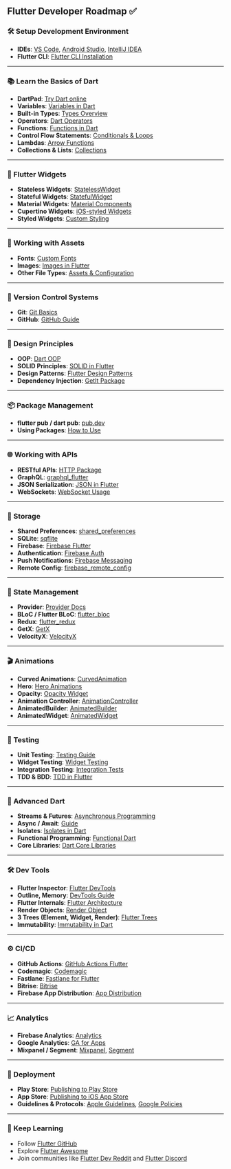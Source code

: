 ## Flutter Developer Roadmap ✅



### 🛠️ Setup Development Environment

* **IDEs**: [VS Code](https://code.visualstudio.com/), [Android Studio](https://developer.android.com/studio), [IntelliJ IDEA](https://www.jetbrains.com/idea/)
* **Flutter CLI**: [Flutter CLI Installation](https://docs.flutter.dev/get-started/install)

---

### 📚 Learn the Basics of Dart

* **DartPad**: [Try Dart online](https://dartpad.dev/)
* **Variables**: [Variables in Dart](https://dart.dev/language/variables)
* **Built-in Types**: [Types Overview](https://dart.dev/guides/language/language-tour#built-in-types)
* **Operators**: [Dart Operators](https://dart.dev/guides/language/language-tour#operators)
* **Functions**: [Functions in Dart](https://dart.dev/guides/language/language-tour#functions)
* **Control Flow Statements**: [Conditionals & Loops](https://dart.dev/guides/language/language-tour#control-flow-statements)
* **Lambdas**: [Arrow Functions](https://dart.dev/guides/language/effective-dart/usage#prefer-arrow-syntax-for-one-line-functions)
* **Collections & Lists**: [Collections](https://dart.dev/guides/libraries/library-tour#collections)

---

### 🧱 Flutter Widgets

* **Stateless Widgets**: [StatelessWidget](https://docs.flutter.dev/development/ui/widgets-intro#stateless-and-stateful-widgets)
* **Stateful Widgets**: [StatefulWidget](https://docs.flutter.dev/development/ui/widgets-intro#statefulwidget)
* **Material Widgets**: [Material Components](https://docs.flutter.dev/development/ui/widgets/material)
* **Cupertino Widgets**: [iOS-styled Widgets](https://docs.flutter.dev/development/ui/widgets/cupertino)
* **Styled Widgets**: [Custom Styling](https://docs.flutter.dev/ui/widgets)

---

### 🎨 Working with Assets

* **Fonts**: [Custom Fonts](https://docs.flutter.dev/cookbook/design/fonts)
* **Images**: [Images in Flutter](https://docs.flutter.dev/cookbook/images/network-image)
* **Other File Types**: [Assets & Configuration](https://docs.flutter.dev/development/ui/assets-and-images)

---

### 🔄 Version Control Systems

* **Git**: [Git Basics](https://git-scm.com/doc)
* **GitHub**: [GitHub Guide](https://guides.github.com/)

---

### 🎨 Design Principles

* **OOP**: [Dart OOP](https://dart.dev/guides/language/language-tour#classes)
* **SOLID Principles**: [SOLID in Flutter](https://medium.flutterdevs.com/solid-principles-in-flutter-47e4db35a2b4)
* **Design Patterns**: [Flutter Design Patterns](https://refactoring.guru/design-patterns)
* **Dependency Injection**: [GetIt Package](https://pub.dev/packages/get_it)

---

### 📦 Package Management

* **flutter pub / dart pub**: [pub.dev](https://pub.dev/)
* **Using Packages**: [How to Use](https://docs.flutter.dev/packages-and-plugins/using-packages)

---

### 🌐 Working with APIs

* **RESTful APIs**: [HTTP Package](https://pub.dev/packages/http)
* **GraphQL**: [graphql\_flutter](https://pub.dev/packages/graphql_flutter)
* **JSON Serialization**: [JSON in Flutter](https://docs.flutter.dev/data-and-backend/json)
* **WebSockets**: [WebSocket Usage](https://docs.flutter.dev/cookbook/networking/web-sockets)

---

### 💾 Storage

* **Shared Preferences**: [shared\_preferences](https://pub.dev/packages/shared_preferences)
* **SQLite**: [sqflite](https://pub.dev/packages/sqflite)
* **Firebase**: [Firebase Flutter](https://firebase.flutter.dev/)
* **Authentication**: [Firebase Auth](https://firebase.flutter.dev/docs/auth/overview)
* **Push Notifications**: [Firebase Messaging](https://pub.dev/packages/firebase_messaging)
* **Remote Config**: [firebase\_remote\_config](https://pub.dev/packages/firebase_remote_config)

---

### 🚦 State Management

* **Provider**: [Provider Docs](https://pub.dev/packages/provider)
* **BLoC / Flutter BLoC**: [flutter\_bloc](https://pub.dev/packages/flutter_bloc)
* **Redux**: [flutter\_redux](https://pub.dev/packages/flutter_redux)
* **GetX**: [GetX](https://pub.dev/packages/get)
* **VelocityX**: [VelocityX](https://pub.dev/packages/velocity_x)

---

### 🎬 Animations

* **Curved Animations**: [CurvedAnimation](https://api.flutter.dev/flutter/animation/CurvedAnimation-class.html)
* **Hero**: [Hero Animations](https://docs.flutter.dev/ui/animations/hero-animations)
* **Opacity**: [Opacity Widget](https://api.flutter.dev/flutter/widgets/Opacity-class.html)
* **Animation Controller**: [AnimationController](https://api.flutter.dev/flutter/animation/AnimationController-class.html)
* **AnimatedBuilder**: [AnimatedBuilder](https://api.flutter.dev/flutter/widgets/AnimatedBuilder-class.html)
* **AnimatedWidget**: [AnimatedWidget](https://api.flutter.dev/flutter/widgets/AnimatedWidget-class.html)

---

### 🧪 Testing

* **Unit Testing**: [Testing Guide](https://docs.flutter.dev/testing)
* **Widget Testing**: [Widget Testing](https://docs.flutter.dev/testing#widget-tests)
* **Integration Testing**: [Integration Tests](https://docs.flutter.dev/testing/integration-tests)
* **TDD & BDD**: [TDD in Flutter](https://flutterbyexample.com/test-driven-development-in-flutter/)

---

### 🔁 Advanced Dart

* **Streams & Futures**: [Asynchronous Programming](https://dart.dev/codelabs/async-await)
* **Async / Await**: [Guide](https://dart.dev/codelabs/async-await)
* **Isolates**: [Isolates in Dart](https://dart.dev/guides/language/concurrency)
* **Functional Programming**: [Functional Dart](https://medium.com/flutter/functional-programming-in-dart-627a1cb4f4df)
* **Core Libraries**: [Dart Core Libraries](https://dart.dev/guides/libraries/library-tour)

---

### 🛠️ Dev Tools

* **Flutter Inspector**: [Flutter DevTools](https://docs.flutter.dev/tools/devtools/inspector)
* **Outline, Memory**: [DevTools Guide](https://docs.flutter.dev/tools/devtools/overview)
* **Flutter Internals**: [Flutter Architecture](https://flutter.dev/docs/resources/inside-flutter)
* **Render Objects**: [Render Object](https://docs.flutter.dev/resources/inside-flutter#rendering)
* **3 Trees (Element, Widget, Render)**: [Flutter Trees](https://docs.flutter.dev/resources/inside-flutter#tree-structure)
* **Immutability**: [Immutability in Dart](https://dart.dev/guides/language/effective-dart/design#prefer-immutable-objects)

---

### ⚙️ CI/CD

* **GitHub Actions**: [GitHub Actions Flutter](https://docs.github.com/en/actions)
* **Codemagic**: [Codemagic](https://codemagic.io/)
* **Fastlane**: [Fastlane for Flutter](https://docs.fastlane.tools/getting-started/flutter/)
* **Bitrise**: [Bitrise](https://www.bitrise.io/)
* **Firebase App Distribution**: [App Distribution](https://firebase.google.com/products/app-distribution)

---

### 📈 Analytics

* **Firebase Analytics**: [Analytics](https://firebase.flutter.dev/docs/overview)
* **Google Analytics**: [GA for Apps](https://support.google.com/analytics/answer/9304153?hl=en)
* **Mixpanel / Segment**: [Mixpanel](https://mixpanel.com/), [Segment](https://segment.com/)

---

### 🚀 Deployment

* **Play Store**: [Publishing to Play Store](https://developer.android.com/studio/publish)
* **App Store**: [Publishing to iOS App Store](https://developer.apple.com/app-store/)
* **Guidelines & Protocols**: [Apple Guidelines](https://developer.apple.com/app-store/review/guidelines/), [Google Policies](https://support.google.com/googleplay/android-developer/answer/113469#)

---

### 🧠 Keep Learning

* Follow [Flutter GitHub](https://github.com/flutter/flutter)
* Explore [Flutter Awesome](https://flutterawesome.com/)
* Join communities like [Flutter Dev Reddit](https://www.reddit.com/r/FlutterDev/) and [Flutter Discord](https://discord.gg/N7Yshp4)

